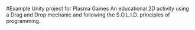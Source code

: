 #Example Unity project for Plasma Games
An educational 2D activity using a Drag and Drop mechanic and following the S.O.L.I.D. principles of programming.
